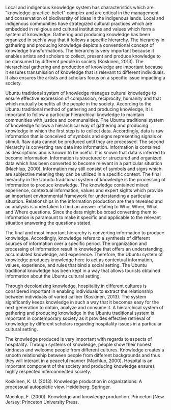 Local and indigenous knowledge system has characteristics which are "knowledge-practice-belief" complex and are critical in the management and conservation of biodiversity of ideas in the indigenous lands.
Local and indigenous communities have strategized cultural practices which are embedded in religious and cultural institutions and values which form a system of knowledge.
Gathering and producing knowledge has been organized in such a way that it follows a specific hierarchy.
The hierarchy in gathering and producing knowledge depicts a conventional concept of knowledge transformations.
The hierarchy is very important because it enables artists and scholars to collect, present and produce knowledge to be consumed by different people in society (Koskinen, 2013).
The hierarchical gathering and production of knowledge are important because it ensures transmission of knowledge that is relevant to different individuals.
It also ensures the artists and scholars focus on a specific issue impacting a society.

Ubuntu traditional system of knowledge manages cultural knowledge to ensure effective expression of compassion, reciprocity, humanity and that which mutually benefits all the people in the society.
According to the Ubuntu traditional method of gathering and producing knowledge, it is important to follow a particular hierarchical knowledge to maintain communities with justice and communalities.
The Ubuntu traditional system of knowledge follows a hierarchical way of gathering and producing knowledge in which the first step is to collect data.
Accordingly, data is raw information that is conceived of symbols and signs representing signals or stimuli.
Raw data cannot be produced until they are processed.
The second hierarchy is converting raw data into information.
Information is contained as descriptions and is known to be useful.
It is known that data is inferred to become information.
Information is structured or structured and organized data which has been converted to become relevant in a particular situation (Machlup, 2000).
Information may still consist of symbols and signs which are subjective meaning they can be utilized in a specific context.
The final hierarchy in the Ubuntu traditional system of knowledge is the processing of information to produce knowledge.
The knowledge contained mixed experience, contextual information, values and expert sights which provide an important environmental framework for understanding a particular situation.
Relationships in the information production are then revealed and an analysis is undertaken to find an answer relating to Who, When, What and Where questions.
Since the data might be broad converting them to information is paramount to make it specific and applicable to the relevant situation answering the questions stated.

The final and most important hierarchy is converting information to produce knowledge.
Accordingly, knowledge refers to a synthesis of different sources of information over a specific period.
The organization and processing of information result in knowledge that offers an understanding, accumulated knowledge, and experience.
Therefore, the Ubuntu system of knowledge produces knowledge here to act as contextual information, values, experience, and rules that bind a social setting.
The Ubuntu traditional knowledge has been kept in a way that allows tourists obtained information about the Ubuntu cultural setting.

Through decolonizing knowledge, hospitality in different cultures is considered important in enabling individuals to extract the relationship between individuals of varied caliber (Koskinen, 2013).
The system significantly keeps knowledge in such a way that it becomes easy for the next generation to obtain, analyze and consume it.
A hierarchical system of gathering and producing knowledge in the Ubuntu traditional system is important in contemporary society as it provides effective retrieval of knowledge by different scholars regarding hospitality issues in a particular cultural setting.

The knowledge produced is very important with regards to aspects of hospitality.
Through systems of knowledge, people show their honest, kindness and welcome people from different cultures.
Knowledge creates a smooth relationship between people from different backgrounds and thus they will interact in a peaceful manner (Machlup, 2000).
Hospital is an important component of the society and producing knowledge ensures highly respected interconnected society.



Koskinen, K. U. (2013).
Knowledge production in organizations: A processual autopoietic view.
Heidelberg: Springer.

Machlup, F. (2000).
Knowledge and knowledge production.
Princeton [New Jersey: Princeton University Press.